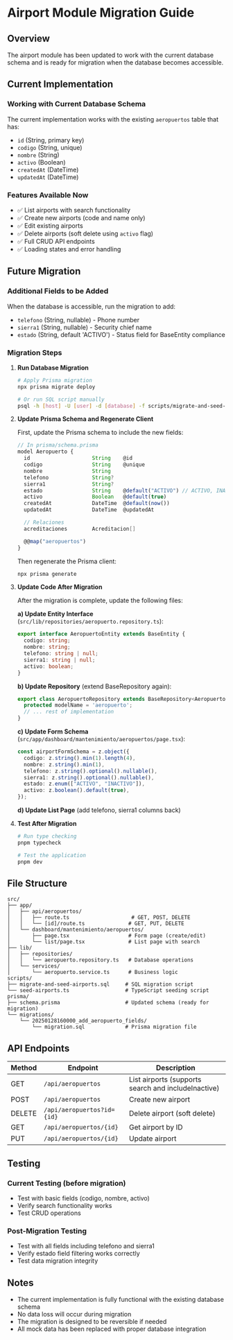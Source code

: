 # Airport Module Migration Guide

## Overview

The airport module has been updated to work with the current database schema and is ready for migration when the database becomes accessible.

## Current Implementation

### Working with Current Database Schema
The current implementation works with the existing `aeropuertos` table that has:
- `id` (String, primary key)
- `codigo` (String, unique)
- `nombre` (String)
- `activo` (Boolean)
- `createdAt` (DateTime)
- `updatedAt` (DateTime)

### Features Available Now
- ✅ List airports with search functionality
- ✅ Create new airports (code and name only)
- ✅ Edit existing airports
- ✅ Delete airports (soft delete using `activo` flag)
- ✅ Full CRUD API endpoints
- ✅ Loading states and error handling

## Future Migration

### Additional Fields to be Added
When the database is accessible, run the migration to add:
- `telefono` (String, nullable) - Phone number
- `sierra1` (String, nullable) - Security chief name
- `estado` (String, default 'ACTIVO') - Status field for BaseEntity compliance

### Migration Steps

1. **Run Database Migration**
   ```bash
   # Apply Prisma migration
   npx prisma migrate deploy

   # Or run SQL script manually
   psql -h [host] -U [user] -d [database] -f scripts/migrate-and-seed-airports.sql
   ```

2. **Update Prisma Schema and Regenerate Client**

   First, update the Prisma schema to include the new fields:
   ```typescript
   // In prisma/schema.prisma
   model Aeropuerto {
     id                    String    @id
     codigo                String    @unique
     nombre                String
     telefono              String?
     sierra1               String?
     estado                String    @default("ACTIVO") // ACTIVO, INACTIVO
     activo                Boolean   @default(true)
     createdAt             DateTime  @default(now())
     updatedAt             DateTime  @updatedAt

     // Relaciones
     acreditaciones        Acreditacion[]

     @@map("aeropuertos")
   }
   ```

   Then regenerate the Prisma client:
   ```bash
   npx prisma generate
   ```

3. **Update Code After Migration**

   After the migration is complete, update the following files:

   **a) Update Entity Interface** (`src/lib/repositories/aeropuerto.repository.ts`):
   ```typescript
   export interface AeropuertoEntity extends BaseEntity {
     codigo: string;
     nombre: string;
     telefono: string | null;
     sierra1: string | null;
     activo: boolean;
   }
   ```

   **b) Update Repository** (extend BaseRepository again):
   ```typescript
   export class AeropuertoRepository extends BaseRepository<AeropuertoEntity> {
     protected modelName = 'aeropuerto';
     // ... rest of implementation
   }
   ```

   **c) Update Form Schema** (`src/app/dashboard/mantenimiento/aeropuertos/page.tsx`):
   ```typescript
   const airportFormSchema = z.object({
     codigo: z.string().min(1).length(4),
     nombre: z.string().min(1),
     telefono: z.string().optional().nullable(),
     sierra1: z.string().optional().nullable(),
     estado: z.enum(["ACTIVO", "INACTIVO"]),
     activo: z.boolean().default(true),
   });
   ```

   **d) Update List Page** (add telefono, sierra1 columns back)

3. **Test After Migration**
   ```bash
   # Run type checking
   pnpm typecheck

   # Test the application
   pnpm dev
   ```

## File Structure

```
src/
├── app/
│   ├── api/aeropuertos/
│   │   ├── route.ts                    # GET, POST, DELETE
│   │   └── [id]/route.ts              # GET, PUT, DELETE
│   └── dashboard/mantenimiento/aeropuertos/
│       ├── page.tsx                   # Form page (create/edit)
│       └── list/page.tsx              # List page with search
├── lib/
│   ├── repositories/
│   │   └── aeropuerto.repository.ts   # Database operations
│   └── services/
│       └── aeropuerto.service.ts      # Business logic
scripts/
├── migrate-and-seed-airports.sql     # SQL migration script
└── seed-airports.ts                  # TypeScript seeding script
prisma/
├── schema.prisma                     # Updated schema (ready for migration)
└── migrations/
    └── 20250128160000_add_aeropuerto_fields/
        └── migration.sql             # Prisma migration file
```

## API Endpoints

| Method | Endpoint | Description |
|--------|----------|-------------|
| GET | `/api/aeropuertos` | List airports (supports search and includeInactive) |
| POST | `/api/aeropuertos` | Create new airport |
| DELETE | `/api/aeropuertos?id={id}` | Delete airport (soft delete) |
| GET | `/api/aeropuertos/{id}` | Get airport by ID |
| PUT | `/api/aeropuertos/{id}` | Update airport |

## Testing

### Current Testing (before migration)
- Test with basic fields (codigo, nombre, activo)
- Verify search functionality works
- Test CRUD operations

### Post-Migration Testing
- Test with all fields including telefono and sierra1
- Verify estado field filtering works correctly
- Test data migration integrity

## Notes

- The current implementation is fully functional with the existing database schema
- No data loss will occur during migration
- The migration is designed to be reversible if needed
- All mock data has been replaced with proper database integration